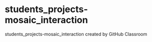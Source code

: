 # students_projects-mosaic_interaction
students_projects-mosaic_interaction created by GitHub Classroom
